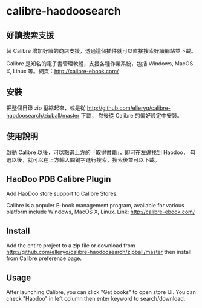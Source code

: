 calibre-haodoosearch
====================

## 好讀搜索支援

替 Calibre 增加好讀的商店支援，透過這個插件就可以直接搜索好讀網站並下載。

Calibre 是知名的電子書管理軟體，支援各種作業系統，包括 Windows, MacOS
X, Linux 等。網頁：http://calibre-ebook.com/

## 安裝


把整個目錄 zip 壓縮起來，或是從
http://github.com/elleryq/calibre-haodoosearch/zipball/master 下載，
然後從 Calibre 的偏好設定中安裝。

## 使用說明

啟動 Calibre 以後，可以點選上方的「取得書籍」，即可在左邊找到 Haodoo，
勾選以後，就可以在上方輸入關鍵字進行搜索，搜索後並可以下載。

## HaoDoo PDB Calibre Plugin

Add HaoDoo store support to Calibre Stores.

Calibre is a populer E-book management program, available for various
platform include Windows, MacOS X, Linux. Link: http://calibre-ebook.com/

## Install

Add the entire project to a zip file or download from
http://github.com/elleryq/calibre-haodoosearch/zipball/master then install
from Calibre preference page.

## Usage

After launching Calibre, you can click "Get books" to open store UI.
You can check "Haodoo" in left column then enter keyword to search/download.

